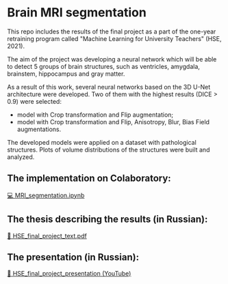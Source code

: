 # Brain MRI segmentation

This repo includes the results of the final project as a part of the one-year retraining program called "Machine Learning for University Teachers" (HSE, 2021). 

The aim of the project was developing a neural network which will be able to detect 5 groups of brain structures, such as ventricles, amygdala, brainstem, hippocampus and gray matter. 

As a result of this work, several neural networks based on the 3D U-Net architecture were developed. 
Two of them with the highest results (DICE > 0.9) were selected:
* model with Crop transformation and Flip augmentation;
* model with Crop transformation and Flip, Anisotropy, Blur, Bias Field augmentations.

The developed models were applied on a dataset with pathological structures. Plots of volume distributions of the structures were built and analyzed.

## The implementation on Colaboratory: 
[💻 MRI_segmentation.ipynb](https://colab.research.google.com/drive/11dD55rwVZXmA4k7VaytHxFs90dOpKk1c?usp=sharing)

## The thesis describing the results (in Russian): 
[📖 HSE_final_project_text.pdf](HSE_final_project_text.pdf)

## The presentation (in Russian): 
[🎤 HSE_final_project_presentation (YouTube)](https://youtu.be/M1MIInpIOM8)
